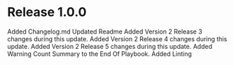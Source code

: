 # Release 1.0.0

Added Changelog.md
Updated Readme
Added Version 2 Release 3 changes during this update.
Added Version 2 Release 4 changes during this update.
Added Version 2 Release 5 changes during this update.
Added Warning Count Summary to the End Of Playbook.
Added Linting


